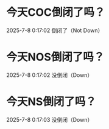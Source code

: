 # 今天COC倒闭了吗？

2025-7-8 0:17:02 倒闭了（Not Down）

# 今天NOS倒闭了吗？

2025-7-8 0:17:02 没倒闭（Down）

# 今天NS倒闭了吗？

2025-7-8 0:17:03 没倒闭（Down）

